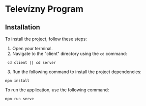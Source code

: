 # Televízny Program

## Installation

To install the project, follow these steps:

1. Open your terminal.
2. Navigate to the "client" directory using the `cd` command:
```console
 cd client || cd server
```
3. Run the following command to install the project dependencies:
 ```console
npm install
```
To run the application, use the following command:
```console
npm run serve 
```



